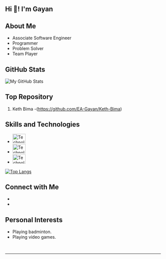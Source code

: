 <!-- Replace "Your Name" with your name -->
<h2 align="left">Hi 👋! I'm Gayan</h2>

<!-- Your introduction or tagline -->

<!-- About Me Section -->
## About Me
- Associate Software Engineer
- Programmer
- Problem Solver
- Team Player

<!-- GitHub Stats Section -->
## GitHub Stats
![My GitHub Stats](https://github-readme-stats.vercel.app/api?username=EA-Gayan&show_icons=true&count_private=true&theme=dracula)


<!-- Top Repositories Section -->
## Top Repository
1. Keth Bima -(https://github.com/EA-Gayan/Keth-Bima)


<!-- Skills and Technologies Section -->
## Skills and Technologies
- <img src="URL to Technology Icon" height="30" width="42" alt="Technology Name" />
- <img src="URL to Technology Icon" height="30" width="42" alt="Technology Name" />
- <img src="URL to Technology Icon" height="30" width="42" alt="Technology Name" />

[![Top Langs](https://github-readme-stats.vercel.app/api/top-langs/?username=EA-Gayan&layout=compact)](https://github.com/EA-Gayan/github-readme-stats)

<!-- Connect with Me Section -->
## Connect with Me
- <a href="https://www.linkedin.com/in/janith-gayan/" target="_blank"></a>
- <a href="janith.gayan141@gmail.com" target="_blank"></a>

<!-- Education Section (Optional) 
## Education
BSc (Hons) in Information Technology at Sir John Kotelawala Defence University 2020-2023 (2nd class upper division)



<!-- Personal Interests Section (Optional) -->
## Personal Interests
- Playing badminton.
- Playing video games.



<!-- Add more sections as needed -->

<!-- Clear float and add a horizontal line -->
<br clear="both">
<hr>
